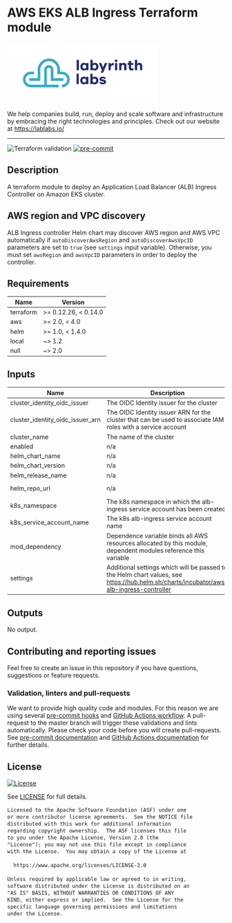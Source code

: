 # AWS EKS ALB Ingress Terraform module

[![Labyrinth Labs logo](ll-logo.png)](https://www.lablabs.io)

We help companies build, run, deploy and scale software and infrastructure by embracing the right technologies and principles. Check out our website at https://lablabs.io/

---

![Terraform validation](https://github.com/lablabs/terraform-aws-eks-alb-ingress/workflows/Terraform%20validation/badge.svg?branch=master)
[![pre-commit](https://img.shields.io/badge/pre--commit-enabled-success?logo=pre-commit&logoColor=white)](https://github.com/pre-commit/pre-commit)

## Description

A terraform module to deploy an Application Load Balancer (ALB) Ingress Controller on Amazon EKS cluster.

## AWS region and VPC discovery

ALB Ingress controller Helm chart may discover AWS region and AWS VPC
automatically if `autoDiscoverAwsRegion` and `autoDiscoverAwsVpcID` parameters
are set to `true` (see `settings` input variable). Otherwise, you must set
`awsRegion` and `awsVpcID` parameters in order to deploy the controller.

<!-- BEGINNING OF PRE-COMMIT-TERRAFORM DOCS HOOK -->
## Requirements

| Name | Version |
|------|---------|
| terraform | >= 0.12.26, < 0.14.0 |
| aws | >= 2.0, < 4.0 |
| helm | >= 1.0, < 1.4.0 |
| local | ~> 1.2 |
| null | ~> 2.0 |

## Inputs

| Name | Description | Type | Default | Required |
|------|-------------|------|---------|:--------:|
| cluster\_identity\_oidc\_issuer | The OIDC Identity issuer for the cluster | `string` | n/a | yes |
| cluster\_identity\_oidc\_issuer\_arn | The OIDC Identity issuer ARN for the cluster that can be used to associate IAM roles with a service account | `string` | n/a | yes |
| cluster\_name | The name of the cluster | `string` | n/a | yes |
| enabled | n/a | `bool` | n/a | yes |
| helm\_chart\_name | n/a | `string` | `"aws-alb-ingress-controller"` | no |
| helm\_chart\_version | n/a | `string` | `"0.1.13"` | no |
| helm\_release\_name | n/a | `string` | `"aws-alb-ingress-controller"` | no |
| helm\_repo\_url | n/a | `string` | `"http://storage.googleapis.com/kubernetes-charts-incubator"` | no |
| k8s\_namespace | The k8s namespace in which the alb-ingress service account has been created | `string` | `"alb-ingress"` | no |
| k8s\_service\_account\_name | The k8s alb-ingress service account name | `string` | `"aws-alb-ingress-controller"` | no |
| mod\_dependency | Dependence variable binds all AWS resources allocated by this module, dependent modules reference this variable | `any` | `null` | no |
| settings | Additional settings which will be passed to the Helm chart values, see https://hub.helm.sh/charts/incubator/aws-alb-ingress-controller | `map(any)` | `{}` | no |

## Outputs

No output.

<!-- END OF PRE-COMMIT-TERRAFORM DOCS HOOK -->

## Contributing and reporting issues

Feel free to create an issue in this repository if you have questions, suggestions or feature requests.

### Validation, linters and pull-requests

We want to provide high quality code and modules. For this reason we are using
several [pre-commit hooks](.pre-commit-config.yaml) and
[GitHub Actions workflow](.github/workflows/main.yml). A pull-request to the
master branch will trigger these validations and lints automatically. Please
check your code before you will create pull-requests. See
[pre-commit documentation](https://pre-commit.com/) and
[GitHub Actions documentation](https://docs.github.com/en/actions) for further
details.


## License

[![License](https://img.shields.io/badge/License-Apache%202.0-blue.svg)](https://opensource.org/licenses/Apache-2.0)

See [LICENSE](LICENSE) for full details.

    Licensed to the Apache Software Foundation (ASF) under one
    or more contributor license agreements.  See the NOTICE file
    distributed with this work for additional information
    regarding copyright ownership.  The ASF licenses this file
    to you under the Apache License, Version 2.0 (the
    "License"); you may not use this file except in compliance
    with the License.  You may obtain a copy of the License at

      https://www.apache.org/licenses/LICENSE-2.0

    Unless required by applicable law or agreed to in writing,
    software distributed under the License is distributed on an
    "AS IS" BASIS, WITHOUT WARRANTIES OR CONDITIONS OF ANY
    KIND, either express or implied.  See the License for the
    specific language governing permissions and limitations
    under the License.
